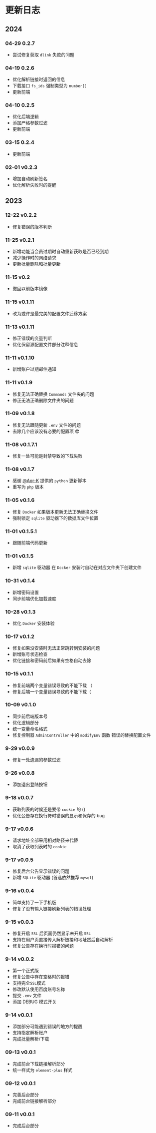# 更新日志

## 2024

### 04-29 0.2.7

- 尝试修复获取 `dlink` 失败的问题

### 04-19 0.2.6

- 优化解析链接时返回的信息
- 下载接口 `fs_ids` 强制类型为 `number[]`
- 更新前端

### 04-10 0.2.5

- 优化后端逻辑
- 添加严格参数过滤
- 更新前端

### 03-15 0.2.4

- 更新前端

### 02-01 v0.2.3

- 增加自动刷新签名
- 优化解析失败时的提醒

## 2023

### 12-22 v0.2.2

- 修复错误的版本判断

### 11-25 v0.2.1

- 新增功能当会员过期时自动重新获取是否已经到期
- 减少操作时的网络请求
- 更新批量删除和批量更新

### 11-15 v0.2

- 撤回以前版本镜像

### 11-15 v0.1.11

- 改为或许是最完美的配置文件迁移方案

### 11-13 v0.1.11

- 修正错误的变量判断
- 优化保留源配置文件部分注释信息

### 11-11 v0.1.10

- 新增账户过期邮件通知

### 11-11 v0.1.9

- 修复无法正确替换 `Commands` 文件夹的问题
- 修正无法正确删除文件夹的问题

### 11-09 v0.1.8

- 修复无法跟随更新 `.env` 文件的问题
- 去除几个应该没有必要的配置项 😎

### 11-08 v0.1.7.1

- 修复一处可能是封禁导致的下载失败

### 11-08 v0.1.7

- 感谢 [@Aqr-K](https://github.com/Aqr-K) 提供的 `python` 更新脚本
- 重写为 `php` 版本

### 11-05 v0.1.6

- 修复 `Docker` 如果版本更新无法正确替换文件
- 强制锁定 `sqlite` 驱动器下的数据库文件位置

### 11-01 v0.1.5.1

- 跟随前端代码更新

### 11-01 v0.1.5

- 新增 `sqlite` 驱动器 在 `Docker` 安装时自动在对应文件夹下创建文件

### 10-31 v0.1.4

- 新增密码设置
- 同步前端优化加载速度

### 10-28 v0.1.3

- 优化 `Docker` 安装体验

### 10-17 v0.1.2

- 修复如果没安装时无法正常跳转到安装的问题
- 新增账号状态检查
- 优化链接和密码前后如果有空格自动去除

### 10-15 v0.1.1

- 修复前端两个变量错误导致的不能下载 （
- 修复后端一个变量错误导致的不能下载（

### 10-09 v0.1.0

- 同步前后端版本号
- 优化逻辑部分
- 统一变量命名格式
- 修复控制器 `AdminController` 中的 `modifyEnv` 函数 错误的替换配置文件

### 9-29 v0.0.9

- 修复一处遗漏的参数过滤

### 9-26 v0.0.8

- 添加退出登陆按钮

### 9-18 v0.0.7

- 获取列表的时候还是要带 `cookie` 的 ()
- 优化公告存在换行符时错误的显示和保存的 bug

### 9-17 v0.0.6

- 请求地址全部采用相对路径来代替
- 取消了获取列表时的 `cookie`

### 9-17 v0.0.5

- 修复后台公告显示错误的问题
- 新增 `SQLite` 驱动器 (首选依然推荐 `mysql`)

### 9-16 v0.0.4

- 简单支持了一下手机版
- 修复了没有输入链接刷新列表的错误处理

### 9-15 v0.0.3

- 修复开启 `SSL` 后页面仍然显示未开启 `SSL`
- 支持在用户页直接传入解析链接和地址然后自动解析
- 修复公告存在换行时报错的问题

### 9-14 v0.0.2

- 第一个正式版
- 修复公告中存在空格时的报错
- 支持完全`SSL`模式
- 修改默认使用百度账号名称
- 提交 `.env` 文件
- 添加 DEBUG 模式开关

### 9-14 v0.0.1

- 添加部分可能遇到错误的地方的提醒
- 支持指定解析账户
- 完成批量解析/下载

### 09-13 v0.0.1

- 完成前台下载链接解析部分
- 统一样式为 `element-plus` 样式

### 09-12 v0.0.1

- 完善后台部分
- 完成前台链接解析部分

### 09-11 v0.0.1

- 完成后台部分
